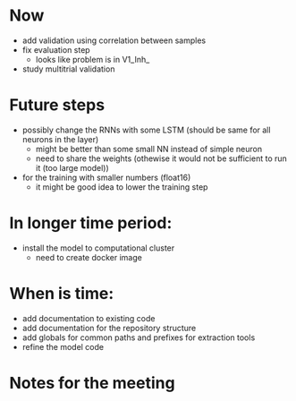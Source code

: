 # Now
- add validation using correlation between samples
- fix evaluation step
    - looks like problem is in V1_Inh_
- study multitrial validation

# Future steps
- possibly change the RNNs with some LSTM (should be same for all neurons in the layer)
    - might be better than some small NN instead of simple neuron
    - need to share the weights (othewise it would not be sufficient to run it (too large model))
- for the training with smaller numbers (float16)
    - it might be good idea to lower the training step

# In longer time period:
- install the model to computational cluster
    - need to create docker image

# When is time:
- add documentation to existing code
- add documentation for the repository structure
- add globals for common paths and prefixes for extraction tools
- refine the model code 


# Notes for the meeting